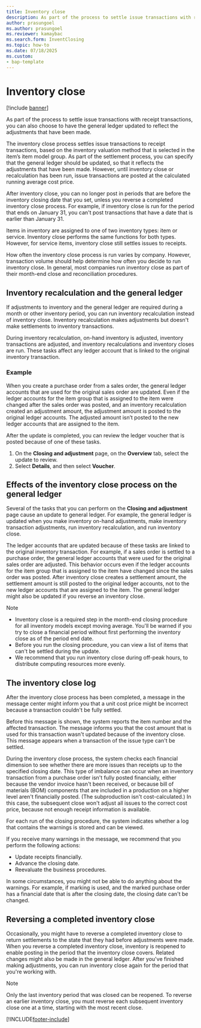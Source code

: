 ```yaml
---
title: Inventory close
description: As part of the process to settle issue transactions with receipt transactions, you can choose to have the general ledger updated to reflect adjustments.
author: prasungoel
ms.author: prasungoel
ms.reviewer: kamaybac
ms.search.form: InventClosing
ms.topic: how-to
ms.date: 07/18/2025
ms.custom:
- bap-template
---
```


# Inventory close

[!include [banner](../includes/banner.md)]

As part of the process to settle issue transactions with receipt transactions, you can also choose to have the general ledger updated to reflect the adjustments that have been made.

The inventory close process settles issue transactions to receipt transactions, based on the inventory valuation method that is selected in the item’s item model group. As part of the settlement process, you can specify that the general ledger should be updated, so that it reflects the adjustments that have been made. However, until inventory close or recalculation has been run, issue transactions are posted at the calculated running average cost price.

After inventory close, you can no longer post in periods that are before the inventory closing date that you set, unless you reverse a completed inventory close process. For example, if inventory close is run for the period that ends on January 31, you can't post transactions that have a date that is earlier than January 31.

Items in inventory are assigned to one of two inventory types: item or service. Inventory close performs the same functions for both types. However, for service items, inventory close still settles issues to receipts.

How often the inventory close process is run varies by company. However, transaction volume should help determine how often you decide to run inventory close. In general, most companies run inventory close as part of their month-end close and reconciliation procedures.

## Inventory recalculation and the general ledger

If adjustments to inventory and the general ledger are required during a month or other inventory period, you can run inventory recalculation instead of inventory close. Inventory recalculation makes adjustments but doesn't make settlements to inventory transactions.

During inventory recalculation, on-hand inventory is adjusted, inventory transactions are adjusted, and inventory recalculations and inventory closes are run. These tasks affect any ledger account that is linked to the original inventory transaction.

### Example

When you create a purchase order from a sales order, the general ledger accounts that are used for the original sales order are updated. Even if the ledger accounts for the item group that is assigned to the item were changed after the sales order was posted, and an inventory recalculation created an adjustment amount, the adjustment amount is posted to the original ledger accounts. The adjusted amount isn’t posted to the new ledger accounts that are assigned to the item.

After the update is completed, you can review the ledger voucher that is posted because of one of these tasks.

1. On the **Closing and adjustment** page, on the **Overview** tab, select the update to review.
1. Select **Details**, and then select **Voucher**.

## Effects of the inventory close process on the general ledger

Several of the tasks that you can perform on the **Closing and adjustment** page cause an update to general ledger. For example, the general ledger is updated when you make inventory on-hand adjustments, make inventory transaction adjustments, run inventory recalculation, and run inventory close.

The ledger accounts that are updated because of these tasks are linked to the original inventory transaction. For example, if a sales order is settled to a purchase order, the general ledger accounts that were used for the original sales order are adjusted. This behavior occurs even if the ledger accounts for the item group that is assigned to the item have changed since the sales order was posted. After inventory close creates a settlement amount, the settlement amount is still posted to the original ledger accounts, not to the new ledger accounts that are assigned to the item. The general ledger might also be updated if you reverse an inventory close.

> [!NOTE]
>
> - Inventory close is a required step in the month-end closing procedure for all inventory models except moving average. You'll be warned if you try to close a financial period without first performing the inventory close as of the period end date.
> - Before you run the closing procedure, you can view a list of items that can't be settled during the update.
> - We recommend that you run inventory close during off-peak hours, to distribute computing resources more evenly.

## The inventory close log

After the inventory close process has been completed, a message in the message center might inform you that a unit cost price might be incorrect because a transaction couldn't be fully settled.

Before this message is shown, the system reports the item number and the affected transaction. The message informs you that the cost amount that is used for this transaction wasn't updated because of the inventory close. This message appears when a transaction of the issue type can't be settled.

During the inventory close process, the system checks each financial dimension to see whether there are more issues than receipts up to the specified closing date. This type of imbalance can occur when an inventory transaction from a purchase order isn't fully posted financially, either because the vendor invoice hasn't been received, or because bill of materials (BOM) components that are included in a production on a higher level aren't financially posted. (The subproduction isn't cost-calculated.) In this case, the subsequent close won't adjust all issues to the correct cost price, because not enough receipt information is available.

For each run of the closing procedure, the system indicates whether a log that contains the warnings is stored and can be viewed.

If you receive many warnings in the message, we recommend that you perform the following actions:

- Update receipts financially.
- Advance the closing date.
- Reevaluate the business procedures.

In some circumstances, you might not be able to do anything about the warnings. For example, if marking is used, and the marked purchase order has a financial date that is after the closing date, the closing date can't be changed.

## Reversing a completed inventory close

Occasionally, you might have to reverse a completed inventory close to return settlements to the state that they had before adjustments were made. When you reverse a completed inventory close, inventory is reopened to enable posting in the period that the inventory close covers. Related changes might also be made in the general ledger. After you've finished making adjustments, you can run inventory close again for the period that you're working with.

> [!NOTE]
> Only the last inventory period that was closed can be reopened. To reverse an earlier inventory close, you must reverse each subsequent inventory close one at a time, starting with the most recent close.

[!INCLUDE[footer-include](../../includes/footer-banner.md)]
